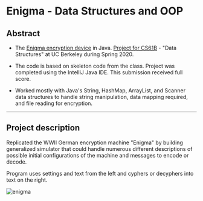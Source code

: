 # Enigma - Data Structures and OOP

## Abstract

- The [Enigma encryption device](https://en.wikipedia.org/wiki/Enigma_machine) in Java. [Project for CS61B](http://inst.eecs.berkeley.edu/~cs61b/fa19/materials/proj/proj1/) - "Data Structures" at UC Berkeley during Spring 2020.

- The code is based on skeleton code from the class. Project was completed using the IntelliJ Java IDE. This submission received full score.

- Worked mostly with Java's String, HashMap, ArrayList, and Scanner data structures to handle string manipulation, data mapping required, and file reading for encryption.

---

## Project description

Replicated the WWII German encryption machine "Enigma" by building generalized simulator that could handle numerous different descriptions of possible initial configurations of the machine and messages to encode or decode.

Program uses settings and text from the left and cyphers or decyphers into text on the right.

![enigma](https://images.squarespace-cdn.com/content/v1/57779cb2d2b857e1faaec917/1487651406023-6XSKD5C9BWOKK0VFCIM5/image-asset.png?format=500w)
